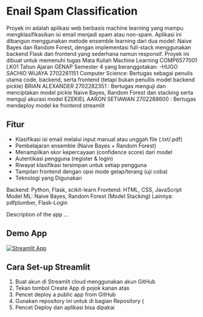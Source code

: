 # Enail Spam Classification
Proyek ini adalah aplikasi web berbasis machine learning yang mampu mengklasifikasikan isi email menjadi spam atau non-spam. Aplikasi ini dibangun menggunakan metode ensemble learning dari dua model: Naive Bayes dan Random Forest, dengan implementasi full-stack menggunakan backend Flask dan frontend yang sederhana namun responsif. Proyek ini dibuat untuk memenuhi tugas Mata Kuliah Machine Learning COMP6577001 LK01 Tahun Ajaran GENAP Semester 4 yang beranggotakan: -HUGO SACHIO WIJAYA 2702261151 Computer Science: Bertugas sebagai penulis utama code, backend, serta frontend (tetapi bukan penullis model backend pickle) BRIAN ALEXANDER 2702282351 : Bertugas menguji dan menciptakan model pickle Naive Bayes, Random Forest dan stacking serta menguji akurasi model EZEKIEL AARON SETIAWAN 2702288600 : Bertugas mendeploy model ke frontend streamlit 

## Fitur
- Klasifikasi isi email melalui input manual atau unggah file (.txt/.pdf)
- Pembelajaran ensemble (Naive Bayes + Random Forest)
- Menampilkan skor kepercayaan (confidence score) dari model
- Autentikasi pengguna (register & login)
- Riwayat klasifikasi tersimpan untuk setiap pengguna
- Tampilan frontend dengan opsi mode gelap/terang (uji coba)
- Teknologi yang Digunakan

Backend: Python, Flask, scikit-learn
Frontend: HTML, CSS, JavaScript
Model ML: Naive Bayes, Random Forest (Model Stacking)
Lainnya: pdfplumber, Flask-Login

Description of the app ...

## Demo App

[![Streamlit App](https://static.streamlit.io/badges/streamlit_badge_black_white.svg)](https://spamemail-classification.streamlit.app/)

## Cara Set-up Streamlit

1. Buat akun di Streamlit cloud menggunakan akun GitHub
2. Tekan tombol Create App di pojok kanan atas
3. Pencet deploy a public app from GitHub
4. Gunakan repository ini untuk di bagian Repository (
5. Pencet Deploy dan aplikasi bisa dipakai


